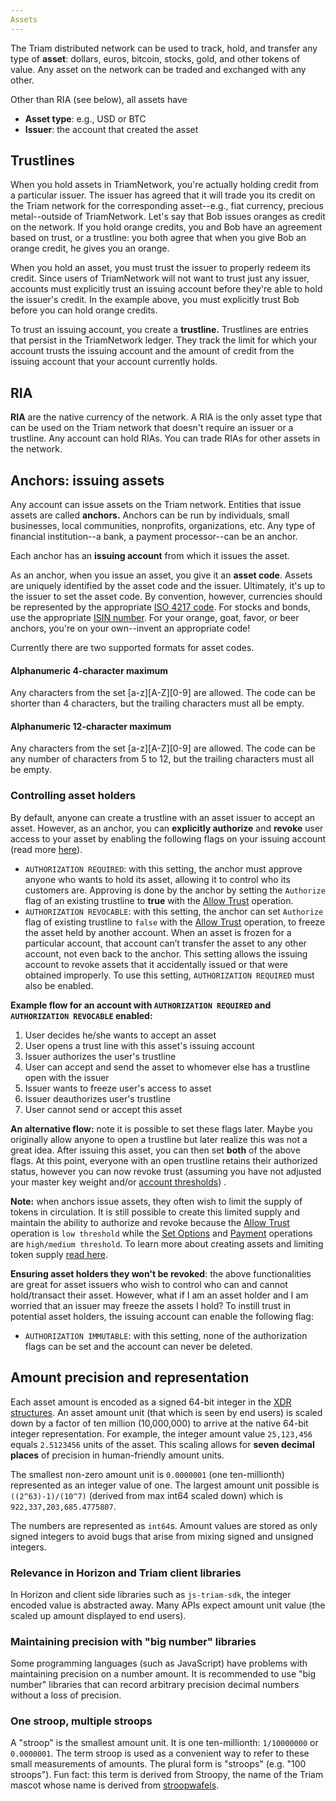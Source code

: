 ```yaml
---
Assets
---
```


The Triam distributed network can be used to track, hold, and transfer any type of **asset**: dollars, euros, bitcoin,
stocks, gold, and other tokens of value. Any asset on the network can be traded and exchanged with any other.

Other than RIA (see below), all assets have
- **Asset type**: e.g., USD or BTC
- **Issuer**: the account that created the asset

## Trustlines
When you hold assets in TriamNetwork, you're actually holding credit from a particular issuer. The issuer has agreed that it
will trade you its credit on the Triam network for the corresponding asset--e.g., fiat currency, precious metal--outside
of TriamNetwork. Let's say that Bob issues oranges as credit on the network. If you hold orange credits, you and Bob have
an agreement based on trust, or a trustline: you both agree that when you give Bob an orange credit, he gives you an orange.

When you hold an asset, you must trust the issuer to properly redeem its credit. Since users of TriamNetwork will not want to
trust just any issuer, accounts must explicitly trust an issuing account before they're able to hold the issuer's credit.
In the example above, you must explicitly trust Bob before you can hold orange credits.

To trust an issuing account, you create a **trustline.** Trustlines are entries that persist in the TriamNetwork ledger. They
track the limit for which your account trusts the issuing account and the amount of credit from the issuing account that your account currently holds.

## RIA
**RIA** are the native currency of the network. A RIA is the only asset type that can be used on the Triam
network that doesn't require an issuer or a trustline.
Any account can hold RIAs. You can trade RIAs for other assets in the network.


## Anchors: issuing assets
Any account can issue assets on the Triam network. Entities that issue assets are called **anchors.** Anchors can be
run by individuals, small businesses, local communities, nonprofits, organizations, etc. Any type of financial institution--a bank, a payment processor--can be an anchor.

Each anchor has an **issuing account** from which it issues the asset.

As an anchor, when you issue an asset, you give it an **asset code**. Assets are uniquely identified by the asset code and the issuer.
Ultimately, it's up to the issuer to set the asset code. By convention, however, currencies should be represented by the
appropriate [ISO 4217 code](https://en.wikipedia.org/wiki/ISO_4217). For stocks and bonds, use the appropriate [ISIN number](https://en.wikipedia.org/wiki/International_Securities_Identification_Number).
For your orange, goat, favor, or beer anchors, you're on your own--invent an appropriate code!

Currently there are two supported formats for asset codes.

#### Alphanumeric 4-character maximum
Any characters from the set [a-z][A-Z][0-9] are allowed. The code can be shorter than 4 characters, but the trailing characters must all be empty.

#### Alphanumeric 12-character maximum
Any characters from the set [a-z][A-Z][0-9] are allowed. The code can be any number of characters from 5 to 12, but the trailing characters must all be empty.


### Controlling asset holders
By default, anyone can create a trustline with an asset issuer to accept an asset. However, as an anchor, you can **explicitly authorize** and **revoke** user access to your asset by enabling the following flags on your issuing account (read more [here](https://www.stellar.org/developers/guides/concepts/accounts.html#flags)).

* `AUTHORIZATION REQUIRED`: with this setting, the anchor must approve anyone who wants to hold its asset, allowing it to control who its customers are. Approving is done by the anchor by setting the `Authorize` flag of an existing trustline to **true** with the [Allow Trust](./list-of-operations.md#allow-trust) operation.
* `AUTHORIZATION REVOCABLE`: with this setting, the anchor can set `Authorize` flag of existing trustline to `false` with the [Allow Trust](./list-of-operations.md#allow-trust) operation, to freeze the asset held by another account. When an asset is frozen for a particular account, that account can’t transfer the asset to any other account, not even back to the anchor. This setting allows the issuing account to revoke assets that it accidentally issued or that were obtained improperly. To use this setting, `AUTHORIZATION REQUIRED` must also be enabled.

**Example flow for an account with `AUTHORIZATION REQUIRED` and `AUTHORIZATION REVOCABLE` enabled:**
1. User decides he/she wants to accept an asset
2. User opens a trust line with this asset's issuing account
3. Issuer authorizes the user's trustline
4. User can accept and send the asset to whomever else has a trustline open with the issuer
5. Issuer wants to freeze user's access to asset
6. Issuer deauthorizes user's trustline
7. User cannot send or accept this asset

**An alternative flow:** note it is possible to set these flags later. Maybe you originally allow anyone to open a trustline but later realize this was not a great idea. After issuing this asset, you can then set **both** of the above flags. At this point, everyone with an open trustline retains their authorized status, however you can now revoke trust (assuming you have not adjusted your master key weight and/or [account thresholds](./multi-sig.md#thresholds)) .

**Note:** when anchors issue assets, they often wish to limit the supply of tokens in circulation. It is still possible to create this limited supply and maintain the ability to authorize and revoke because the [Allow Trust](./list-of-operations.md#allow-trust)  operation is `low threshold` while the [Set Options](./list-of-operations.md#set-options)  and [Payment](./list-of-operations.md#payment) operations are `high/medium threshold`. To learn more about creating assets and limiting token supply [read here](../walkthroughs/custom-assets.md#optional-transaction-a-limit-token-supply).

**Ensuring asset holders they won't be revoked**: the above functionalities are great for asset issuers who wish to control who can and cannot hold/transact their asset. However, what if I am an asset holder and I am worried that an issuer may freeze the assets I hold? To instill trust in potential asset holders, the issuing account can enable the following flag:

* `AUTHORIZATION IMMUTABLE`: with this setting, none of the authorization flags can be set and the account can never be deleted.

## Amount precision and representation
Each asset amount is encoded as a signed 64-bit integer in the [XDR structures](https://www.stellar.org/developers/horizon/learn/xdr.html). An asset amount unit (that which is seen by end users) is scaled down by a factor of ten million (10,000,000) to arrive at the native 64-bit integer representation. For example, the integer amount value `25,123,456` equals `2.5123456` units of the asset. This scaling allows for **seven decimal places** of precision in human-friendly amount units.

The smallest non-zero amount unit is `0.0000001` (one ten-millionth) represented as an integer value of one. The largest amount unit possible is `((2^63)-1)/(10^7)` (derived from max int64 scaled down) which is `922,337,203,685.4775807`.

The numbers are represented as `int64`s. Amount values are stored as only signed integers to avoid bugs that arise from mixing signed and unsigned integers.

### Relevance in Horizon and Triam client libraries
In Horizon and client side libraries such as `js-triam-sdk`, the integer encoded value is abstracted away. Many APIs expect amount unit value (the scaled up amount displayed to end users).

### Maintaining precision with "big number" libraries
Some programming languages (such as JavaScript) have problems with maintaining precision on a number amount. It is recommended to use "big number" libraries that can record arbitrary precision decimal numbers without a loss of precision.

### One stroop, multiple stroops
A "stroop" is the smallest amount unit. It is one ten-millionth: `1/10000000` or `0.0000001`. The term stroop is used as a convenient way to refer to these small measurements of amounts. The plural form is "stroops" (e.g. "100 stroops"). Fun fact: this term is derived from Stroopy, the name of the Triam mascot whose name is derived from [stroopwafels](https://en.wikipedia.org/wiki/Stroopwafel).
